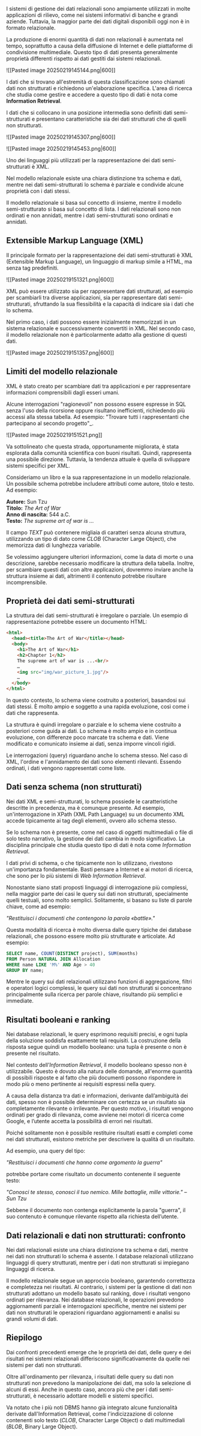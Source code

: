 I sistemi di gestione dei dati relazionali sono ampiamente utilizzati in molte applicazioni di rilievo, come nei sistemi informativi di banche e grandi aziende. Tuttavia, la maggior parte dei dati digitali disponibili oggi non è in formato relazionale.

La produzione di enormi quantità di dati non relazionali è aumentata nel tempo, soprattutto a causa della diffusione di Internet e delle piattaforme di condivisione multimediale. Questo tipo di dati presenta generalmente proprietà differenti rispetto ai dati gestiti dai sistemi relazionali.

![[Pasted image 20250219145144.png|600]]

I dati che si trovano all'estremità di questa classificazione sono chiamati dati non strutturati e richiedono un'elaborazione specifica. L'area di ricerca che studia come gestire e accedere a questo tipo di dati è nota come **Information Retrieval**.

I dati che si collocano in una posizione intermedia sono definiti dati semi-strutturati e presentano caratteristiche sia dei dati strutturati che di quelli non strutturati. 

![[Pasted image 20250219145307.png|600]]

![[Pasted image 20250219145453.png|600]]

Uno dei linguaggi più utilizzati per la rappresentazione dei dati semi-strutturati è XML.

Nel modello relazionale esiste una chiara distinzione tra schema e dati, mentre nei dati semi-strutturati lo schema è parziale e condivide alcune proprietà con i dati stessi.

Il modello relazionale si basa sul concetto di insieme, mentre il modello semi-strutturato si basa sul concetto di lista. I dati relazionali sono non ordinati e non annidati, mentre i dati semi-strutturati sono ordinati e annidati.

## Extensible Markup Language (XML)

Il principale formato per la rappresentazione dei dati semi-strutturati è XML (Extensible Markup Language), un linguaggio di markup simile a HTML, ma senza tag predefiniti.

![[Pasted image 20250219151321.png|600]]

XML può essere utilizzato sia per rappresentare dati strutturati, ad esempio per scambiarli tra diverse applicazioni, sia per rappresentare dati semi-strutturati, sfruttando la sua flessibilità e la capacità di indicare sia i dati che lo schema.

Nel primo caso, i dati possono essere inizialmente memorizzati in un sistema relazionale e successivamente convertiti in XML. Nel secondo caso, il modello relazionale non è particolarmente adatto alla gestione di questi dati. 


![[Pasted image 20250219151357.png|600]]

## Limiti del modello relazionale

XML è stato creato per scambiare dati tra applicazioni e per rappresentare informazioni comprensibili dagli esseri umani.

Alcune interrogazioni "ragionevoli" non possono essere espresse in SQL senza l'uso della ricorsione oppure risultano inefficienti, richiedendo più accessi alla stessa tabella. Ad esempio:  "Trovare tutti i rappresentanti che partecipano al secondo progetto"_.

![[Pasted image 20250219151521.png]]

Va sottolineato che questa strada, opportunamente migliorata, è stata esplorata dalla comunità scientifica con buoni risultati. Quindi, rappresenta una possibile direzione. Tuttavia, la tendenza attuale è quella di sviluppare sistemi specifici per XML.

Consideriamo un libro e la sua rappresentazione in un modello relazionale. Un possibile schema potrebbe includere attributi come autore, titolo e testo. Ad esempio:

**Autore:** Sun Tzu  
**Titolo:** _The Art of War_  
**Anno di nascita:** 544 a.C.  
**Testo:** _The supreme art of war is ..._

Il campo _TEXT_ può contenere migliaia di caratteri senza alcuna struttura, utilizzando un tipo di dato come _CLOB_ (Character Large Object), che memorizza dati di lunghezza variabile.

Se volessimo aggiungere ulteriori informazioni, come la data di morte o una descrizione, sarebbe necessario modificare la struttura della tabella. Inoltre, per scambiare questi dati con altre applicazioni, dovremmo inviare anche la struttura insieme ai dati, altrimenti il contenuto potrebbe risultare incomprensibile.

## Proprietà dei dati semi-strutturati

La struttura dei dati semi-strutturati è irregolare o parziale. Un esempio di rappresentazione potrebbe essere un documento HTML:

```html
<html>
  <head><title>The Art of War</title></head>
  <body>
    <h1>The Art of War</h1>
    <h2>Chapter 1</h2>
    The supreme art of war is ...<br/>
    …
    <img src="img/war_picture_1.jpg"/>
    …
  </body>
</html>
```

In questo contesto, lo schema viene costruito a posteriori, basandosi sui dati stessi. È molto ampio e soggetto a una rapida evoluzione, così come i dati che rappresenta.

La struttura è quindi irregolare o parziale e lo schema viene costruito a posteriori come guida ai dati. Lo schema è molto ampio e in continua evoluzione, con differenze poco marcate tra schema e dati. Viene modificato e comunicato insieme ai dati, senza imporre vincoli rigidi.

Le interrogazioni (query) riguardano anche lo schema stesso. Nel caso di XML, l'ordine e l'annidamento dei dati sono elementi rilevanti. Essendo ordinati, i dati vengono rappresentati come liste.

## Dati senza schema (non strutturati)

Nei dati XML e semi-strutturati, lo schema possiede le caratteristiche descritte in precedenza, ma è comunque presente. Ad esempio, un'interrogazione in XPath (XML Path Language) su un documento XML accede tipicamente ai tag degli elementi, ovvero allo schema stesso.

Se lo schema non è presente, come nel caso di oggetti multimediali o file di solo testo narrativo, la gestione dei dati cambia in modo significativo. La disciplina principale che studia questo tipo di dati è nota come _Information Retrieval_.

I dati privi di schema, o che tipicamente non lo utilizzano, rivestono un'importanza fondamentale. Basti pensare a Internet e ai motori di ricerca, che sono per lo più sistemi di _Web Information Retrieval_.

Nonostante siano stati proposti linguaggi di interrogazione più complessi, nella maggior parte dei casi le query sui dati non strutturati, specialmente quelli testuali, sono molto semplici. Solitamente, si basano su liste di parole chiave, come ad esempio:

_"Restituisci i documenti che contengono la parola «battle»."_

Questa modalità di ricerca è molto diversa dalle query tipiche dei database relazionali, che possono essere molto più strutturate e articolate. Ad esempio:

```sql
SELECT name, COUNT(DISTINCT project), SUM(months)
FROM Person NATURAL JOIN Allocation
WHERE name LIKE 'M%' AND Age > 40
GROUP BY name;
```

Mentre le query sui dati relazionali utilizzano funzioni di aggregazione, filtri e operatori logici complessi, le query sui dati non strutturati si concentrano principalmente sulla ricerca per parole chiave, risultando più semplici e immediate.

## Risultati booleani e ranking

Nei database relazionali, le query esprimono requisiti precisi, e ogni tupla della soluzione soddisfa esattamente tali requisiti. La costruzione della risposta segue quindi un modello booleano: una tupla è presente o non è presente nel risultato.

Nel contesto dell’_Information Retrieval_, il modello booleano spesso non è utilizzabile. Questo è dovuto alla natura delle domande, all'enorme quantità di possibili risposte e al fatto che più documenti possono rispondere in modo più o meno pertinente ai requisiti espressi nella query.

A causa della distanza tra dati e informazioni, derivante dall’ambiguità dei dati, spesso non è possibile determinare con certezza se un risultato sia completamente rilevante o irrilevante. Per questo motivo, i risultati vengono ordinati per grado di rilevanza, come avviene nei motori di ricerca come Google, e l’utente accetta la possibilità di errori nei risultati.

Poiché solitamente non è possibile restituire risultati esatti e completi come nei dati strutturati, esistono metriche per descrivere la qualità di un risultato.

Ad esempio, una query del tipo:

_"Restituisci i documenti che hanno come argomento la guerra"_

potrebbe portare come risultato un documento contenente il seguente testo:

_"Conosci te stesso, conosci il tuo nemico. Mille battaglie, mille vittorie."_ – _Sun Tzu_

Sebbene il documento non contenga esplicitamente la parola "guerra", il suo contenuto è comunque rilevante rispetto alla richiesta dell’utente.

## Dati relazionali e dati non strutturati: confronto

Nei dati relazionali esiste una chiara distinzione tra schema e dati, mentre nei dati non strutturati lo schema è assente. I database relazionali utilizzano linguaggi di query strutturati, mentre per i dati non strutturati si impiegano linguaggi di ricerca.

Il modello relazionale segue un approccio booleano, garantendo correttezza e completezza nei risultati. Al contrario, i sistemi per la gestione di dati non strutturati adottano un modello basato sul ranking, dove i risultati vengono ordinati per rilevanza. Nei database relazionali, le operazioni prevedono aggiornamenti parziali e interrogazioni specifiche, mentre nei sistemi per dati non strutturati le operazioni riguardano aggiornamenti e analisi su grandi volumi di dati.

## Riepilogo

Dai confronti precedenti emerge che le proprietà dei dati, delle query e dei risultati nei sistemi relazionali differiscono significativamente da quelle nei sistemi per dati non strutturati.

Oltre all'ordinamento per rilevanza, i risultati delle query su dati non strutturati non prevedono la manipolazione dei dati, ma solo la selezione di alcuni di essi. Anche in questo caso, ancora più che per i dati semi-strutturati, è necessario adottare modelli e sistemi specifici.

Va notato che i più noti DBMS hanno già integrato alcune funzionalità derivate dall'Information Retrieval, come l'indicizzazione di colonne contenenti solo testo (_CLOB_, Character Large Object) o dati multimediali (_BLOB_, Binary Large Object).